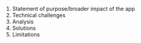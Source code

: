 1. Statement  of  purpose/broader  impact  of  the  app
2. Technical  challenges
3. Analysis
4. Solutions
5. Limitations
